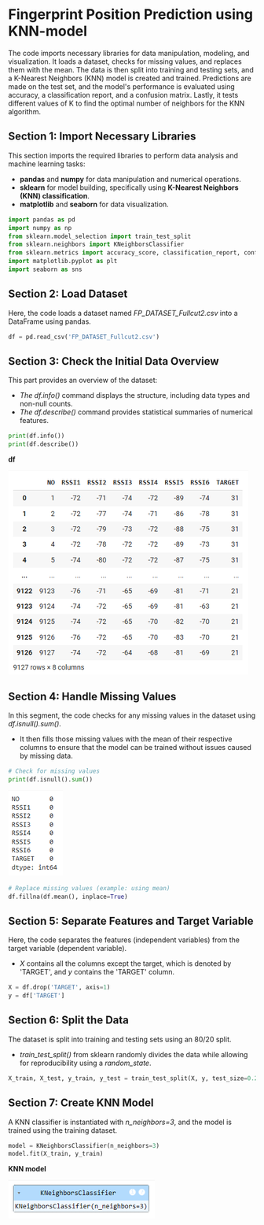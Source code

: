 # Fingerprint Position Prediction using KNN-model

The code imports necessary libraries for data manipulation, modeling, and visualization. It loads a dataset, checks for missing values, and replaces them with the mean. The data is then split into training and testing sets, and a K-Nearest Neighbors (KNN) model is created and trained. Predictions are made on the test set, and the model's performance is evaluated using accuracy, a classification report, and a confusion matrix. Lastly, it tests different values of K to find the optimal number of neighbors for the KNN algorithm.

## Section 1: Import Necessary Libraries
This section imports the required libraries to perform data analysis and machine learning tasks:
- **pandas** and **numpy** for data manipulation and numerical operations.
- **sklearn** for model building, specifically using **K-Nearest Neighbors (KNN) classification**.
- **matplotlib** and **seaborn** for data visualization.
```python
import pandas as pd
import numpy as np
from sklearn.model_selection import train_test_split
from sklearn.neighbors import KNeighborsClassifier
from sklearn.metrics import accuracy_score, classification_report, confusion_matrix
import matplotlib.pyplot as plt
import seaborn as sns
```
## Section 2: Load Dataset
Here, the code loads a dataset named *FP_DATASET_Fullcut2.csv* into a DataFrame using pandas.
```python
df = pd.read_csv('FP_DATASET_Fullcut2.csv')
```
## Section 3: Check the Initial Data Overview
This part provides an overview of the dataset:
- *The df.info()* command displays the structure, including data types and non-null counts.
- *The df.describe()* command provides statistical summaries of numerical features.
```python
print(df.info())
print(df.describe())
```
**df**

![Result](https://github.com/Sayomphon/Fingerprint-Position-Prediction-using-KNN-model/blob/main/df.PNG)

## Section 4: Handle Missing Values
In this segment, the code checks for any missing values in the dataset using *df.isnull().sum()*.
- It then fills those missing values with the mean of their respective columns to ensure that the model can be trained without issues caused by missing data.
```python
# Check for missing values
print(df.isnull().sum())
```
![Result](https://github.com/Sayomphon/Fingerprint-Position-Prediction-using-KNN-model/blob/main/dfisnull.PNG)

```python
# Replace missing values (example: using mean)
df.fillna(df.mean(), inplace=True)
```
## Section 5: Separate Features and Target Variable
Here, the code separates the features (independent variables) from the target variable (dependent variable).
- *X* contains all the columns except the target, which is denoted by 'TARGET', and *y* contains the 'TARGET' column.
```python
X = df.drop('TARGET', axis=1)
y = df['TARGET']
```
## Section 6: Split the Data
The dataset is split into training and testing sets using an 80/20 split.
- *train_test_split()* from sklearn randomly divides the data while allowing for reproducibility using a *random_state*.
```python
X_train, X_test, y_train, y_test = train_test_split(X, y, test_size=0.2, random_state=42)
```
## Section 7: Create KNN Model
A KNN classifier is instantiated with *n_neighbors=3*, and the model is trained using the training dataset.
```python
model = KNeighborsClassifier(n_neighbors=3)
model.fit(X_train, y_train)
```

**KNN model**

![Result](https://github.com/Sayomphon/Fingerprint-Position-Prediction-using-KNN-model/blob/main/KNN%20model.PNG)
